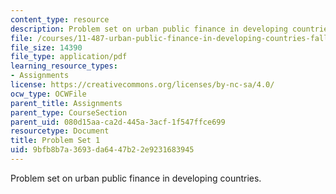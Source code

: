 ```yaml
---
content_type: resource
description: Problem set on urban public finance in developing countries.
file: /courses/11-487-urban-public-finance-in-developing-countries-fall-2004/9bfb8b7a3693da6447b22e9231683945_problem_set_1.pdf
file_size: 14390
file_type: application/pdf
learning_resource_types:
- Assignments
license: https://creativecommons.org/licenses/by-nc-sa/4.0/
ocw_type: OCWFile
parent_title: Assignments
parent_type: CourseSection
parent_uid: 080d15aa-ca2d-445a-3acf-1f547ffce699
resourcetype: Document
title: Problem Set 1
uid: 9bfb8b7a-3693-da64-47b2-2e9231683945
---
```

Problem set on urban public finance in developing countries.
